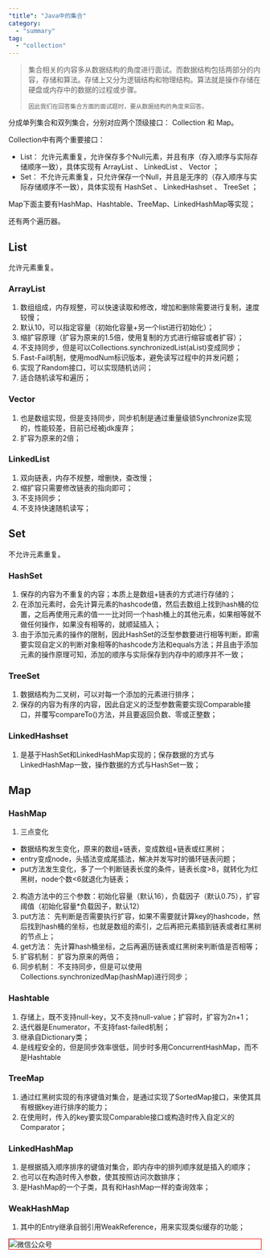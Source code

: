 ```yaml
---
"title": "Java中的集合"
category:
  - "summary"
tag:
  - "collection"
---
```


> 集合相关的内容多从数据结构的角度进行面试。而数据结构包括两部分的内容，存储和算法。存储上又分为逻辑结构和物理结构。算法就是操作存储在硬盘或内存中的数据的过程或步骤。
>
> `因此我们在回答集合方面的面试题时，要从数据结构的角度来回答。`

分成单列集合和双列集合，分别对应两个顶级接口： Collection 和 Map。

Collection中有两个重要接口：
- List： 允许元素重复，允许保存多个Null元素，并且有序（存入顺序与实际存储顺序一致），具体实现有 ArrayList 、 LinkedList 、 Vector ；
- Set： 不允许元素重复，只允许保存一个Null，并且是无序的（存入顺序与实际存储顺序不一致），具体实现有 HashSet 、 LinkedHashset 、 TreeSet ；

Map下面主要有HashMap、Hashtable、TreeMap、LinkedHashMap等实现；


还有两个遍历器。

## List

允许元素重复。

### ArrayList 

1. 数组组成，内存规整，可以快速读取和修改，增加和删除需要进行复制，速度较慢；
2. 默认10，可以指定容量（初始化容量+另一个list进行初始化）；
3. 缩扩容原理（扩容为原来的1.5倍，使用复制的方式进行缩容或者扩容）；
4. 不支持同步，但是可以Collections.synchronizedList(aList)变成同步；
5. Fast-Fail机制，使用modNum标识版本，避免读写过程中的并发问题；
6. 实现了Random接口，可以实现随机访问；
7. 适合随机读写和遍历；

### Vector

1. 也是数组实现，但是支持同步，同步机制是通过重量级锁Synchronize实现的，性能较差，目前已经被jdk废弃；
2. 扩容为原来的2倍；

### LinkedList 

1. 双向链表，内存不规整，增删快，查改慢；
2. 缩扩容只需要修改链表的指向即可；
3. 不支持同步；
4. 不支持快速随机读写；


## Set 

不允许元素重复。

### HashSet 

1. 保存的内容为不重复的内容；本质上是数组+链表的方式进行存储的；
2. 在添加元素时，会先计算元素的hashcode值，然后去数组上找到hash桶的位置，之后再使用元素的值一一比对同一个hash桶上的其他元素，如果相等就不做任何操作，如果没有相等的，就顺延插入；
3. 由于添加元素的操作的限制，因此HashSet的泛型参数要进行相等判断，即需要实现自定义的判断对象相等的hashcode方法和equals方法；并且由于添加元素的操作原理可知，添加的顺序与实际保存到内存中的顺序并不一致；

### TreeSet 

1. 数据结构为二叉树，可以对每一个添加的元素进行排序；
2. 保存的内容为有序的内容，因此自定义的泛型参数需要实现Comparable接口，并覆写compareTo()方法，并且要返回负数、零或正整数；

### LinkedHashset 

1. 是基于HashSet和LinkedHashMap实现的；保存数据的方式与LinkedHashMap一致，操作数据的方式与HashSet一致；


## Map

### HashMap

1. 三点变化
- 数据结构发生变化，原来的数组+链表，变成数组+链表或红黑树；
- entry变成node，头插法变成尾插法，解决并发写时的循环链表问题；
- put方法发生变化，多了一个判断链表长度的条件，链表长度>8，就转化为红黑树，node个数<6就退化为链表；
2. 构造方法中的三个参数：初始化容量（默认16），负载因子（默认0.75），扩容阈值（初始化容量*负载因子，默认12）
3. put方法： 先判断是否需要执行扩容，如果不需要就计算key的hashcode，然后找到hash桶的坐标，也就是数组的索引，之后再把元素插到链表或者红黑树的节点上；
4. get方法： 先计算hash桶坐标，之后再遍历链表或红黑树来判断值是否相等；
5. 扩容机制： 扩容为原来的两倍；
6. 同步机制： 不支持同步，但是可以使用Collections.synchronizedMap(hashMap)进行同步；

### Hashtable 

1. 存储上，既不支持null-key，又不支持null-value；扩容时，扩容为2n+1；
2. 迭代器是Enumerator，不支持fast-failed机制；
3. 继承自Dictionary类；
4. 是线程安全的，但是同步效率很低，同步时多用ConcurrentHashMap，而不是Hashtable

### TreeMap

1. 通过红黑树实现的有序键值对集合，是通过实现了SortedMap接口，来使其具有根据key进行排序的能力；
2. 在使用时，传入的key要实现Comparable接口或构造时传入自定义的Comparator；

### LinkedHashMap 

1. 是根据插入顺序排序的键值对集合，即内存中的排列顺序就是插入的顺序；
2. 也可以在构造时传入参数，使其按照访问次数排序；
3. 是HashMap的一个子类，具有和HashMap一样的查询效率；

### WeakHashMap

1. 其中的Entry继承自弱引用WeakReference，用来实现类似缓存的功能；



<img style="border:1px red solid; display:block; margin:0 auto;" src="https://tianqingxiaozhu.oss-cn-shenzhen.aliyuncs.com/img/qrcode.jpg" alt="微信公众号" />


